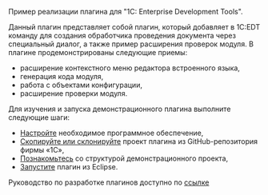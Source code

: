 Пример реализации плагина для "1C: Enterprise Development Tools".

Данный плагин представляет собой плагин, который добавляет в 1C:EDT команду для создания обработчика проведения документа через специальный диалог, а также пример расширения проверок модуля. В плагине продемонстрированы следующие приемы:
* расширение контекстного меню редактора встроенного языка,
* генерация кода модуля,
* работа с объектами конфигурации,
* расширение проверки модуля.

Для изучения и запуска демонстрационного плагина выполните следующие шаги:
* [Настройте](https://edt.1c.ru/dev/ru/docs/plugins/project/env-setup/) необходимое программное обеспечение,
* [Скопируйте или склонируйте](https://edt.1c.ru/dev/ru/docs/plugins/project/copy-clone/) проект плагина из GitHub-репозитория фирмы «1С»,
* [Познакомьтесь](https://edt.1c.ru/dev/ru/docs/plugins/project/project-structure/) со структурой демонстрационного проекта,
* [Запустите](https://edt.1c.ru/dev/ru/docs/plugins/project/run/) плагин из Eclipse.

Руководство по разработке плагинов доступно по [ссылке](https://edt.1c.ru/dev/ru/)